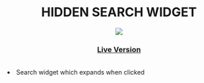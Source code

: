 
<h1 align="center">
HIDDEN SEARCH WIDGET 
</h1>
<p align="center">
<img src ="https://media.giphy.com/media/v1.Y2lkPTc5MGI3NjExYzZhZmNiNDI4OWUzM2FiODc5Yjg2ODZlYjI0NTZlZGE0MTU1YjM0YiZjdD1n/BtdN0X0ujQMaWqtjOR/giphy.gif">
<h3 align="center"><a href="https://jrb-hidden-search-widget.netlify.app/">Live Version</a></h3>
<br>

<div style="display: inline-block; text-align: left;">
<li> Search widget which expands when clicked
</li>
</div>
